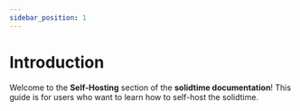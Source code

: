 ```yaml
---
sidebar_position: 1
---
```


# Introduction

Welcome to the **Self-Hosting** section of the **solidtime documentation**!
This guide is for users who want to learn how to self-host the solidtime.
